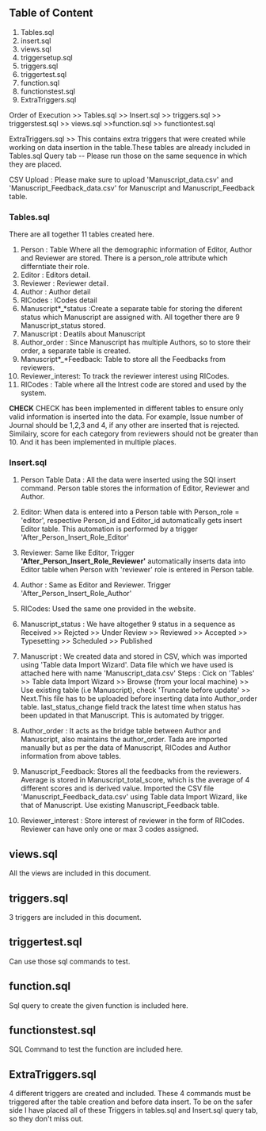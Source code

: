 
## Table of Content
1. Tables.sql 
2. insert.sql
3. views.sql
4. triggersetup.sql
4. triggers.sql
5. triggertest.sql
6. function.sql
7. functionstest.sql
8. ExtraTriggers.sql

Order of Execution >> Tables.sql >> Insert.sql >> triggers.sql >> triggerstest.sql >> views.sql >>function.sql >> functiontest.sql 

ExtraTriggers.sql >> This contains extra triggers that were created while working on data insertion in the table.These tables are already included in Tables.sql Query tab -- Please run those on the same sequence in which they are placed.

CSV Upload : Please make sure to upload 'Manuscript_data.csv' and 'Manuscript\_Feedback\_data.csv' for Manuscript and Manuscript_Feedback table. 

### Tables.sql 
  There are all together 11 tables created here. 

 1. Person : Table Where all the demographic information of Editor, Author and Reviewer are stored. There is a person_role attribute which differntiate their role. 
 2. Editor : Editors detail. 
 3. Reviewer : Reviewer detail.
 4. Author : Author detail 
 5. RICodes : ICodes detail
 6. Manuscript*_*status :Create a separate table for storing the diferent status which Manuscript are assigned with. All together there are 9 Manuscript_status stored.
 7. Manuscript : Deatils about Manuscript 
 8. Author_order : Since Manuscript has multiple Authors, so to store their order, a separate table is created.
 9. Manuscript*_*Feedback: Table to store all the Feedbacks from reviewers. 
 10. Reviewer_interest: To track the reviewer interest using RICodes. 
 11. RICodes : Table where all the Intrest code are stored and used by the system.


**CHECK** 
CHECK has been implemented in different tables to ensure only valid information is inserted into the data. For example, Issue number of Journal should be 1,2,3 and 4, if any other are inserted that is rejected. Similairy, score for each category from reviewers should not be greater than 10. And it has been implemented in multiple places. 

### Insert.sql 

 1. Person Table Data : All the data were inserted using the SQl insert command. Person table stores the information of Editor, Reviewer and Author. 

 2. Editor: When data is entered into a Person table with Person_role = 'editor', respective Person_id and Editor_id automatically gets insert Editor table. This automation is performed by a trigger 'After\_Person\_Insert\_Role\_Editor'

 3. Reviewer: Same like Editor, Trigger **'After\_Person\_Insert\_Role\_Reviewer'** automatically inserts data into Editor table when Person with 'reviewer' role is entered in Person table. 

 4. Author : Same as Editor and Reviewer. Trigger 'After\_Person\_Insert\_Role\_Author'

 5. RICodes: Used the same one provided in the website. 

 6. Manuscript_status : We have altogether 9 status  in a sequence as Received >> Rejcted >> Under Review >> Reviewed >> Accepted >> Typesetting >> Scheduled >> Published

 7. Manuscript : We created data and stored in CSV, which was imported using 'Table data Import Wizard'. Data file which we have used is attached here with name 'Manuscript_data.csv' Steps : Cick on 'Tables' >> Table data Import Wizard >> Browse (from your local machine) >> Use existing table (i.e Manuscript), check 'Truncate before update' >> Next.This file has to be uploaded before inserting data into Author\_order table.
 last_status_change field track the latest time when status has been updated in that Manuscript. This is automated by trigger.  

 8. Author_order : It acts as the bridge table between Author and Manuscript, also maintains the author_order. Tada are imported manually but as per the data of Manuscript, RICodes and Author information from above tables. 

 9. Manuscript_Feedback: Stores all the feedbacks from the reviewers. Average is stored in Manuscript_total_score, which is the average of 4 different scores and is derived value. Imported the CSV file 'Manuscript\_Feedback\_data.csv' using Table data Import Wizard, like that of Manuscript.  Use existing Manuscript_Feedback  table. 

 10. Reviewer_interest : Store interest of reviewer in the form of RICodes. Reviewer can have only one or max 3 codes assigned. 


## views.sql 

 All the views are included in this document. 


## triggers.sql

3 triggers are included in this document. 

## triggertest.sql 
Can use those sql commands to test. 

## function.sql

Sql query to create the given function is included here. 


## functionstest.sql
SQL Command to test the function are included here. 

## ExtraTriggers.sql
 4 different triggers are created and included. These 4 commands must be triggered after the table creation and before data insert. To be on the safer side I have placed all of these Triggers in tables.sql and Insert.sql query tab, so they don't miss out. 
















